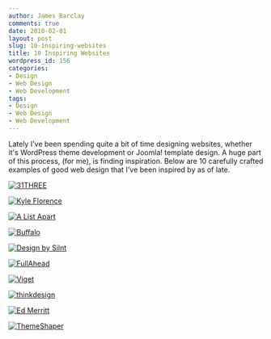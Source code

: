```yaml
---
author: James Barclay
comments: true
date: 2010-02-01
layout: post
slug: 10-inspiring-websites
title: 10 Inspiring Websites
wordpress_id: 156
categories:
- Design
- Web Design
- Web Development
tags:
- Design
- Web Design
- Web Development
---
```


Lately I've been spending quite a bit of time designing websites, whether it's WordPress theme development or Joomla! template design. A huge part of this process, (for me), is finding inspiration. Below are 10 carefully crafted examples of good web design that I've been inspired by as of late.

[![31THREE](/images/2010-02-01-10-inspiring-websites/Screen-shot-2010-01-31-at-10.52.54-PM.png)](http://www.31three.com/)

[![Kyle Florence](/images/2010-02-01-10-inspiring-websites/Screen-shot-2010-01-31-at-5.13.23-PM.png)](http://www.kflorence.com/)

[![A List Apart](/images/2010-02-01-10-inspiring-websites/Screen-shot-2010-01-31-at-5.12.07-PM.png)](http://www.alistapart.com/)

[![Buffalo](/images/2010-02-01-10-inspiring-websites/Screen-shot-2010-01-31-at-5.11.43-PM.png)](http://www.builtbybuffalo.com/)

[![Design by Silnt](/images/2010-02-01-10-inspiring-websites/Screen-shot-2010-01-31-at-5.11.28-PM.png)](http://silnt.com/v4/)

[![FullAhead](/images/2010-02-01-10-inspiring-websites/Screen-shot-2010-01-31-at-10.50.21-PM.png)](http://fullahead.org/index.php)

[![Viget](/images/2010-02-01-10-inspiring-websites/Screen-shot-2010-01-31-at-10.49.50-PM.png)](http://www.viget.com/inspire/)

[![thinkdesign](/images/2010-02-01-10-inspiring-websites/Screen-shot-2010-01-31-at-10.48.11-PM.png)](http://thinkdesignblog.com/)

[![Ed Merritt](/images/2010-02-01-10-inspiring-websites/Screen-shot-2010-01-31-at-5.14.25-PM.png)](http://www.edmerritt.com/)

[![ThemeShaper](/images/2010-02-01-10-inspiring-websites/Screen-shot-2010-01-31-at-5.10.57-PM.png)](http://themeshaper.com/)
